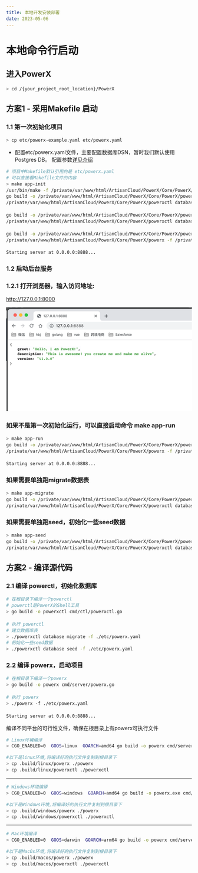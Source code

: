 ```yaml
---
title: 本地开发安装部署
date: 2023-05-06
---
```


# 本地命令行启动

##  进入PowerX

``` bash
> cd /{your_project_root_location}/PowerX

```

## 方案1 - 采用Makefile 启动

### 1.1 第一次初始化项目

``` bash
> cp etc/powerx-example.yaml etc/powerx.yaml

```
* 配置etc/powerx.yaml文件，主要配置数据库DSN，暂时我们默认使用Postgres DB。
配置参数[详见介绍](common.md)

``` bash
# 项目中Makefile默认引用的是 etc/powerx.yaml
# 可以直接看Makefile文件的内容
> make app-init
/usr/bin/make -f /private/var/www/html/ArtisanCloud/PowerX/Core/PowerX/Makefile -C /private/var/www/html/ArtisanCloud/PowerX/Core/PowerX app-init
go build -o /private/var/www/html/ArtisanCloud/PowerX/Core/PowerX/powerxctl /private/var/www/html/ArtisanCloud/PowerX/Core/PowerX/cmd/ctl/powerxctl.go
/private/var/www/html/ArtisanCloud/PowerX/Core/PowerX/powerxctl database migrate -f /private/var/www/html/ArtisanCloud/PowerX/Core/PowerX/etc/powerx.yaml

go build -o /private/var/www/html/ArtisanCloud/PowerX/Core/PowerX/powerxctl /private/var/www/html/ArtisanCloud/PowerX/Core/PowerX/cmd/ctl/powerxctl.go
/private/var/www/html/ArtisanCloud/PowerX/Core/PowerX/powerxctl database seed -f /private/var/www/html/ArtisanCloud/PowerX/Core/PowerX/etc/powerx.yaml

go build -o /private/var/www/html/ArtisanCloud/PowerX/Core/PowerX/powerx /private/var/www/html/ArtisanCloud/PowerX/Core/PowerX/cmd/server/powerx.go
/private/var/www/html/ArtisanCloud/PowerX/Core/PowerX/powerx -f /private/var/www/html/ArtisanCloud/PowerX/Core/PowerX/etc/powerx.yaml
 
Starting server at 0.0.0.0:8888...
```


### 1.2 启动后台服务


### 1.2.1 打开浏览器，输入访问地址:   
http://127.0.0.1:8000

![img.png](images/install_web.png)


### 如果不是第一次初始化运行，可以直接启动命令 make app-run

``` bash
> make app-run
go build -o /private/var/www/html/ArtisanCloud/PowerX/Core/PowerX/powerx /private/var/www/html/ArtisanCloud/PowerX/Core/PowerX/cmd/server/powerx.go
/private/var/www/html/ArtisanCloud/PowerX/Core/PowerX/powerx -f /private/var/www/html/ArtisanCloud/PowerX/Core/PowerX/etc/powerx-local.yaml

Starting server at 0.0.0.0:8888...

```

### 如果需要单独跑migrate数据表
``` bash
> make app-migrate
go build -o /private/var/www/html/ArtisanCloud/PowerX/Core/PowerX/powerxctl /private/var/www/html/ArtisanCloud/PowerX/Core/PowerX/cmd/ctl/powerxctl.go
/private/var/www/html/ArtisanCloud/PowerX/Core/PowerX/powerxctl database migrate -f /private/var/www/html/ArtisanCloud/PowerX/Core/PowerX/etc/powerx-local.yaml

```

### 如果需要单独跑seed，初始化一些seed数据
``` bash
> make app-seed
go build -o /private/var/www/html/ArtisanCloud/PowerX/Core/PowerX/powerxctl /private/var/www/html/ArtisanCloud/PowerX/Core/PowerX/cmd/ctl/powerxctl.go
/private/var/www/html/ArtisanCloud/PowerX/Core/PowerX/powerxctl database seed -f /private/var/www/html/ArtisanCloud/PowerX/Core/PowerX/etc/powerx-local.yaml

```

## 方案2 - 编译源代码

### 2.1 编译 powerctl，初始化数据库
``` bash
# 在根目录下编译一个powerctl
# powerctl是PowerX的Shell工具
> go build -o powerxctl cmd/ctl/powerxctl.go

# 执行 powerctl
# 建立数据库表
> ./powerxctl database migrate -f ./etc/powerx.yaml
# 初始化一些seed数据
> ./powerxctl database seed -f ./etc/powerx.yaml

```

### 2.2 编译 powerx，启动项目
``` bash
# 在根目录下编译一个powerx
> go build -o powerx cmd/server/powerx.go

# 执行 powerx
> ./powerx -f ./etc/powerx.yaml

Starting server at 0.0.0.0:8888...


```

编译不同平台的可行性文件，确保在根目录上有powerx可执行文件

```bash
# Linux环境编译
> CGO_ENABLED=0  GOOS=linux  GOARCH=amd64 go build -o powerx cmd/server/powerx.go
```

```bash
#以下是linux环境,将编译好的执行文件复制到根目录下
> cp .build/linux/powerx ./powerx
> cp .build/linux/powerxctl ./powerxctl
```

---

```bash
# Windows环境编译
> CGO_ENABLED=0  GOOS=windows  GOARCH=amd64 go build -o powerx.exe cmd/server/powerx.go
```
```bash
#以下是Windows环境,将编译好的执行文件复制到根目录下
> cp .build/windows/powerx ./powerx
> cp .build/windows/powerxctl ./powerxctl
```

---

```bash
# Mac环境编译
> CGO_ENABLED=0  GOOS=darwin  GOARCH=arm64 go build -o powerx cmd/server/powerx.go
```
```bash
#以下是MacOs环境,将编译好的执行文件复制到根目录下
> cp .build/macos/powerx ./powerx
> cp .build/macos/powerxctl ./powerxctl
```



